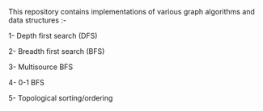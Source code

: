 This repository contains implementations of various graph algorithms and data structures :-

1- Depth first search (DFS)

2- Breadth first search (BFS)

3- Multisource BFS

4- 0-1 BFS

5- Topological sorting/ordering
